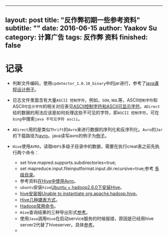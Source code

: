 ---
layout: post
title: "反作弊初期一些参考资料"
subtitle: ""
date: 2016-06-15
author: Yaakov Su
category: 计算广告
tags: 反作弊 资料
finished: false
---------------


# 记录

* 判断文件编码，使用`cpdetector_1.0.10_binary`中的jar进行，参考了[java课程设计例子](http://www.cnblogs.com/java0721/archive/2012/07/21/2602963.html)。


* 日志文件里面含有大量`ASCII 控制字符`，例如，`SOH`, `NUL`等，ASCII`控制字符`和ASCII`可显示字符`的相关对应表见[ASCII控制字符和ASCII可显示字符](http://www.cnblogs.com/kakafra/archive/2013/01/07/2850099.html)。`ADirect`给的数据的用法应该是如何处理这些不可见的字符，即`ASCII 控制字符`，可在`bing`中搜索`java 不可见字符 ascii`。
* `ADirect`用的是类似`Thrift`的`Avro`来进行数据的序列化和反序列化。`Avro`的`Jar`的下载路径为[avro](http://www.trieuvan.com/apache/avro/avro-1.7.7/java/)。java读写avro的例子为[例子](http://www.knowsky.com/889897.html)。
* `Hive`使用`AVRO`，读取`HDFS`多级子目录中的数据，需要在执行creat表之前先执行两个命令：
  * set hive.mapred.supports.subdirectories=true;
  * set mapreduce.input.fileinputformat.input.dir.recursive=true;参考 [多级目录](http://www.itnose.net/detail/6491934.html)。
  * 参考资料[在Hive中使用Avro](http://www.cnblogs.com/xd502djj/p/4089644.html)。
  * `ubuntu`安装`hive`[Ubuntu + hadoop2.6.0下安装Hive](http://www.cnblogs.com/hanyefeng/p/5144500.html)。
  * [hive安装报Unable to instantiate org.apache.hadoop.hive](http://my.oschina.net/AlbertHa/blog/339022)。
  * [Hive几种建表方式](http://blog.csdn.net/xiao_jun_0820/article/details/32328755)。
  * [Hadoop常用命令](http://blog.chinaunix.net/uid-10915175-id-3258669.html)。
  * `Hive`查询结果的三种导出形式[参考](http://www.aboutyun.com/thread-7439-1-1.html)。
  * 使用`Java`调用`Hive`在启动service服务的时候报错，原因是已经用hive server2代替了hiveserver。具体[参考](http://my.oschina.net/zc741520/blog/496877)。
  * ​